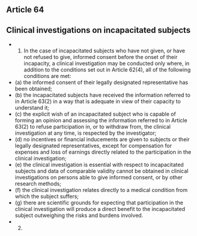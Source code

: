 ## Article 64
## Clinical investigations on incapacitated subjects
- 1. In  the  case  of  incapacitated  subjects  who  have  not  given,  or  have  not  refused  to  give,  informed  consent  before  the onset  of  their  incapacity,  a  clinical  investigation  may  be  conducted  only  where,  in  addition  to  the  conditions  set  out  in Article 62(4), all of  the following conditions are met:
- (a)   the  informed consent of  their legally designated representative has been obtained;
- (b)   the  incapacitated subjects have received the information referred to in Article 63(2) in a way that is adequate in view of  their capacity to understand it;
- (c)   the  explicit  wish  of  an  incapacitated  subject  who  is  capable  of  forming  an  opinion  and  assessing  the  information referred  to  in  Article  63(2)  to  refuse  participation  in,  or  to  withdraw  from,  the  clinical  investigation  at  any  time,  is respected by the investigator;
- (d)   no  incentives  or  financial  inducements  are  given  to  subjects  or  their  legally  designated  representatives,  except  for compensation for expenses and loss of earnings directly related to the participation in the clinical investigation;
- (e)   the  clinical  investigation  is  essential  with  respect  to  incapacitated  subjects  and  data  of  comparable  validity cannot  be obtained in clinical investigations on persons able to give informed consent, or by other research methods;
- (f)   the clinical investigation relates directly to a medical condition from which the subject suffers;
- (g)   there  are  scientific  grounds  for  expecting  that  participation  in  the  clinical  investigation  will  produce  a  direct  benefit to the incapacitated subject outweighing the risks and burdens involved.
- 2. 